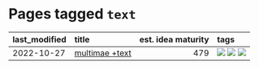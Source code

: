 # Pages tagged `text`

|last_modified|title|est. idea maturity|tags
|:---|:---|---:|:---|
|2022-10-27|[multimae +text](../multimae_w_text.md)|479|[![](https://img.shields.io/badge/tag-experimental-4aea2)](../tags/experimental.md) [![](https://img.shields.io/badge/tag-prompting-2b1421)](../tags/prompting.md) [![](https://img.shields.io/badge/tag-text-d46ff4)](../tags/text.md)|